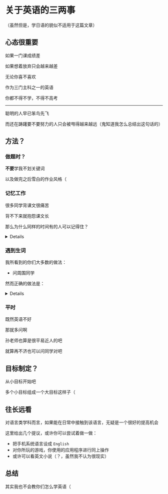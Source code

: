 # 关于英语的三两事

（虽然但是，学日语的貌似不适用于这篇文章）

## 心态很重要

如果一门课成绩差

如果想着放弃只会越来越差

无论你喜不喜欢

作为三门主科之一的英语

你都不得不学，不得不高考

---

聪明的人早已笨鸟先飞

而还在踌躇要不要努力的人只会被甩得越来越远（鬼知道我怎么总结出这句话的）

## 方法？

### 做题时？

**不要**学我不划关键词

以及做完之后雪白的作业风格（

### 记忆工作

很多同学背课文很痛苦

背不下来就抱怨课文长

那么为什么同样的时间有的人可以记得住？

<details>

    关键在于记背时的方法
    
    读时自然要认真读
    
    但是光动嘴只会导致花大量时间——形成嘴部的肌肉记忆
    
    带着思考去读——比如可以思考此处的含义、好在何处
    
</details>

### 遇到生词

我所看到的你们大多数的做法：

- 问周围同学

然而正确的做法是：

<details>

    自己查字典，自己查出来的比问来的记忆更深刻（
    
</details>

### 平时

既然英语不好

那就多问啊

孙老师也算是很平易近人的吧

就算再不济也可以问同学对吧

## 目标制定？

从小目标开始吧

多个小目标组成一个大目标这样子（

## 往长远看

对语言类学科而言，如果能在日常中接触到该语言，无疑是一个很好的提高机会

这里给出几个提议，或许你可以尝试着做一做：

- 把手机系统语言设成 `English`
- 对你所玩的游戏，你使用的应用程序进行同上操作
- 或许可以看英文小说（？，虽然我不认为很现实）

## 总结

其实我也不会教你们怎么学英语（
